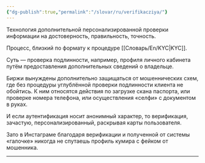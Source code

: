 ```yaml
---
{"dg-publish":true,"permalink":"/slovar/ru/verifikacziya/"}
---
```



Технология дополнительной персонализированной проверки информации на достоверность, правильность, точность.

Процесс, близкий по формату к процедуре [[Словарь/En/KYC\|KYC]].

Суть — проверка подлинности, например, профиля личного кабинета путём предоставления дополнительных сведений о владельце.

Биржи вынуждены дополнительно защищаться от мошеннических схем, где без процедуры углублённой проверки подлинности клиента не обойтись. К ним относятся действия по загрузке скана паспорта, или проверке номера телефона, или осуществления «селфи» с документом в руках.

И если аутентификация носит анонимный характер, то верификация, зачастую, персонализированный, раскрывая карты пользователя.

Зато в Инстаграме благодаря верификации и полученной от системы «галочке» никогда не спутаешь профиль кумира с фейком от мошенника.

---
